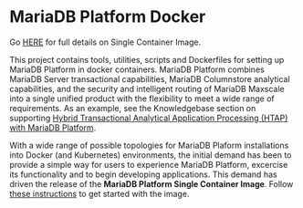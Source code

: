 # MariaDB Platform Docker

Go [HERE](single-container/README.md) for full details on Single Container Image.

This project contains tools, utilities, scripts and Dockerfiles for setting up MariaDB Platform in docker containers.  MariaDB Platform combines MariaDB Server transactional capabilities, MariaDB Columnstore analytical capabilities, and the security and intelligent routing of MariaDB Maxscale into a single unified product with the flexibility to meet a wide range of requirements. As an example, see the Knowledgebase section on supporting [Hybrid Transactional Analytical Application Processing (HTAP) with MariaDB Platform](https://mariadb.com/kb/en/library/sample-platform-x3-implementation-for-transactional-and-analytical-workloads/).

With a wide range of possible topologies for MariaDB Plaform installations into Docker (and Kubernetes) environments, the initial demand has been to provide a simple way for users to experience MariaDB Platform, excercise its functionality and to begin developing applications.  This demand has driven the release of the **MariaDB Platform Single Container Image**. Follow [these instructions](single-container/README.md) to get started with the image.


